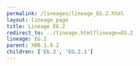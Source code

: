 ```yaml
---
permalink: /lineages/lineage_EG.2.html
layout: lineage_page
title: Lineage EG.2
redirect_to: ../lineage.html?lineage=EG.2
lineage: EG.2
parent: XBB.1.9.2
children: ['EG.2', 'EG.2.1']
---
```

